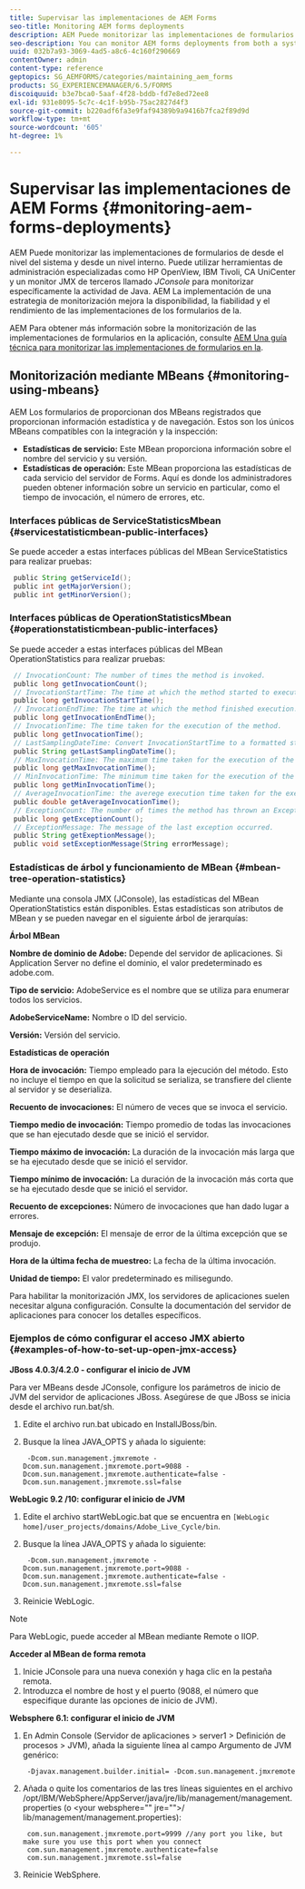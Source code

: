 ```yaml
---
title: Supervisar las implementaciones de AEM Forms
seo-title: Monitoring AEM forms deployments
description: AEM Puede monitorizar las implementaciones de formularios de desde el nivel del sistema y desde un nivel interno. AEM Obtenga más información sobre la monitorización de implementaciones de formularios en el documento.
seo-description: You can monitor AEM forms deployments from both a system level and an internal level. Learn more about monitoring AEM forms deployments from this document.
uuid: 032b7a93-3069-4ad5-a8c6-4c160f290669
contentOwner: admin
content-type: reference
geptopics: SG_AEMFORMS/categories/maintaining_aem_forms
products: SG_EXPERIENCEMANAGER/6.5/FORMS
discoiquuid: b3e7bca0-5aaf-4f28-bddb-fd7e8ed72ee8
exl-id: 931e8095-5c7c-4c1f-b95b-75ac2827d4f3
source-git-commit: b220adf6fa3e9faf94389b9a9416b7fca2f89d9d
workflow-type: tm+mt
source-wordcount: '605'
ht-degree: 1%

---
```


# Supervisar las implementaciones de AEM Forms {#monitoring-aem-forms-deployments}

AEM Puede monitorizar las implementaciones de formularios de desde el nivel del sistema y desde un nivel interno. Puede utilizar herramientas de administración especializadas como HP OpenView, IBM Tivoli, CA UniCenter y un monitor JMX de terceros llamado *JConsole* para monitorizar específicamente la actividad de Java. AEM La implementación de una estrategia de monitorización mejora la disponibilidad, la fiabilidad y el rendimiento de las implementaciones de los formularios de la.

AEM Para obtener más información sobre la monitorización de las implementaciones de formularios en la aplicación, consulte [AEM Una guía técnica para monitorizar las implementaciones de formularios en la](https://www.adobe.com/devnet/livecycle/pdfs/lc_monitoring_wp_ue.pdf).

## Monitorización mediante MBeans {#monitoring-using-mbeans}

AEM Los formularios de proporcionan dos MBeans registrados que proporcionan información estadística y de navegación. Estos son los únicos MBeans compatibles con la integración y la inspección:

* **Estadísticas de servicio:** Este MBean proporciona información sobre el nombre del servicio y su versión.
* **Estadísticas de operación:** Este MBean proporciona las estadísticas de cada servicio del servidor de Forms. Aquí es donde los administradores pueden obtener información sobre un servicio en particular, como el tiempo de invocación, el número de errores, etc.

### Interfaces públicas de ServiceStatisticsMbean {#servicestatisticmbean-public-interfaces}

Se puede acceder a estas interfaces públicas del MBean ServiceStatistics para realizar pruebas:

```java
 public String getServiceId();
 public int getMajorVersion();
 public int getMinorVersion();
```

### Interfaces públicas de OperationStatisticsMbean {#operationstatisticmbean-public-interfaces}

Se puede acceder a estas interfaces públicas del MBean OperationStatistics para realizar pruebas:

```java
 // InvocationCount: The number of times the method is invoked.
 public long getInvocationCount();
 // InvocationStartTime: The time at which the method started to execute.
 public long getInvocationStartTime();
 // InvocationEndTime: The time at which the method finished execution.
 public long getInvocationEndTime();
 // InvocationTime: The time taken for the execution of the method.
 public long getInvocationTime();
 // LastSamplingDateTime: Convert InvocationStartTime to a formatted string
 public String getLastSamplingDateTime();
 // MaxInvocationTime: The maximum time taken for the execution of the method.
 public long getMaxInvocationTime();
 // MinInvocationTime: The minimum time taken for the execution of the method.
 public long getMinInvocationTime();
 // AverageInvocationTime: the averege execution time taken for the execution of the method.
 public double getAverageInvocationTime();
 // ExceptionCount: The number of times the method has thrown an Exception.
 public long getExceptionCount();
 // ExceptionMessage: The message of the last exception occurred.
 public String getExeptionMessage();
 public void setExceptionMessage(String errorMessage);
```

### Estadísticas de árbol y funcionamiento de MBean {#mbean-tree-operation-statistics}

Mediante una consola JMX (JConsole), las estadísticas del MBean OperationStatistics están disponibles. Estas estadísticas son atributos de MBean y se pueden navegar en el siguiente árbol de jerarquías:

**Árbol MBean**

**Nombre de dominio de Adobe:** Depende del servidor de aplicaciones. Si Application Server no define el dominio, el valor predeterminado es adobe.com.

**Tipo de servicio:** AdobeService es el nombre que se utiliza para enumerar todos los servicios.

**AdobeServiceName:** Nombre o ID del servicio.

**Versión:** Versión del servicio.

**Estadísticas de operación**

**Hora de invocación:** Tiempo empleado para la ejecución del método. Esto no incluye el tiempo en que la solicitud se serializa, se transfiere del cliente al servidor y se deserializa.

**Recuento de invocaciones:** El número de veces que se invoca el servicio.

**Tiempo medio de invocación:** Tiempo promedio de todas las invocaciones que se han ejecutado desde que se inició el servidor.

**Tiempo máximo de invocación:** La duración de la invocación más larga que se ha ejecutado desde que se inició el servidor.

**Tiempo mínimo de invocación:** La duración de la invocación más corta que se ha ejecutado desde que se inició el servidor.

**Recuento de excepciones:** Número de invocaciones que han dado lugar a errores.

**Mensaje de excepción:** El mensaje de error de la última excepción que se produjo.

**Hora de la última fecha de muestreo:** La fecha de la última invocación.

**Unidad de tiempo:** El valor predeterminado es milisegundo.

Para habilitar la monitorización JMX, los servidores de aplicaciones suelen necesitar alguna configuración. Consulte la documentación del servidor de aplicaciones para conocer los detalles específicos.

### Ejemplos de cómo configurar el acceso JMX abierto {#examples-of-how-to-set-up-open-jmx-access}

**JBoss 4.0.3/4.2.0 - configurar el inicio de JVM**

Para ver MBeans desde JConsole, configure los parámetros de inicio de JVM del servidor de aplicaciones JBoss. Asegúrese de que JBoss se inicia desde el archivo run.bat/sh.

1. Edite el archivo run.bat ubicado en InstallJBoss/bin.
1. Busque la línea JAVA_OPTS y añada lo siguiente:

   ```shell
    -Dcom.sun.management.jmxremote -Dcom.sun.management.jmxremote.port=9088 -Dcom.sun.management.jmxremote.authenticate=false -Dcom.sun.management.jmxremote.ssl=false
   ```

**WebLogic 9.2 /10: configurar el inicio de JVM**

1. Edite el archivo startWebLogic.bat que se encuentra en `[WebLogic home]/user_projects/domains/Adobe_Live_Cycle/bin`.
1. Busque la línea JAVA_OPTS y añada lo siguiente:

   ```shell
    -Dcom.sun.management.jmxremote -Dcom.sun.management.jmxremote.port=9088 -Dcom.sun.management.jmxremote.authenticate=false -Dcom.sun.management.jmxremote.ssl=false
   ```

1. Reinicie WebLogic.

>[!NOTE]
>
>Para WebLogic, puede acceder al MBean mediante Remote o IIOP.

**Acceder al MBean de forma remota**

1. Inicie JConsole para una nueva conexión y haga clic en la pestaña remota.
1. Introduzca el nombre de host y el puerto (9088, el número que especifique durante las opciones de inicio de JVM).

**Websphere 6.1: configurar el inicio de JVM**

1. En Admin Console (Servidor de aplicaciones > server1 > Definición de procesos > JVM), añada la siguiente línea al campo Argumento de JVM genérico:

   ```shell
    -Djavax.management.builder.initial= -Dcom.sun.management.jmxremote
   ```

1. Añada o quite los comentarios de las tres líneas siguientes en el archivo /opt/IBM/WebSphere/AppServer/java/jre/lib/management/management.properties (o &lt;your websphere=&quot;&quot; jre=&quot;&quot;>/ lib/management/management.properties):

   ```shell
    com.sun.management.jmxremote.port=9999 //any port you like, but make sure you use this port when you connect
    com.sun.management.jmxremote.authenticate=false
    com.sun.management.jmxremote.ssl=false
   ```

1. Reinicie WebSphere.
